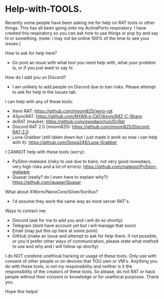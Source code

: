 # Help-with-TOOLS.
Recently some people have been asking me for help on RAT tools or other things. This has all been going onto my ActivePorts respiratory. I have created this respiratory so you can ask how to use things or pop by and say hi or something. (note: i may not be online 100% of the time to see your issues.)

How to ask for help here?
- Go post an issue with what tool you need help with, what your problem is, or if you just want to say hi.

How do I add you on Discord?
- I am unlikely to add people on Discord due to ban risks. Please attempt to ask for help in the Issues tab.

I can help with any of these tools:

- Xeno RAT: https://github.com/moom825/xeno-rat
- ASyncRAT: https://github.com/NYAN-x-CAT/AsyncRAT-C-Sharp
- dcRAT (maybe): https://github.com/qwqdanchun/DcRat
- Discord RAT 2.0 (moom825): https://github.com/moom825/Discord-RAT-2.0
- Luna-Grabber (still taken down but i just made it work so now i can help with it): https://github.com/Smug246/Luna-Grabber

I CANNOT help with these tools (sorry):

- PySilon-malware (risky to use due to bans, not very good nowadays, very high risks and a lot of errors): https://github.com/mategol/PySilon-malware
- Quasar (really? do I even have to explain why?): https://github.com/quasar/Quasar

What about XWorm/NanoCore/Silver/Sorillus?
- I'd assume they work the same way as most server RAT's.

Ways to contact me:
- Discord (ask for me to add you and i will do so shortly)
- Telegram (dont have account yet but i will manage that soon)
- Email (may put this up here at some point)
- GitHub (make an issue and attempt to ask for help there. if not possible, or you'd prefer other ways of communication, please state what method to use and why and i will follow up shortly)

I do NOT condone unethical hacking or usage of these tools. Only use with consent of other people or on devices that YOU own or VM's. Anything you do with these tools, is not my responsibility and neither is it the responsibility of the creators of these tools. So please, do not RAT or hack people without their consent or knowledge or for unethical purposes. Thank you.

Hope this helps!
